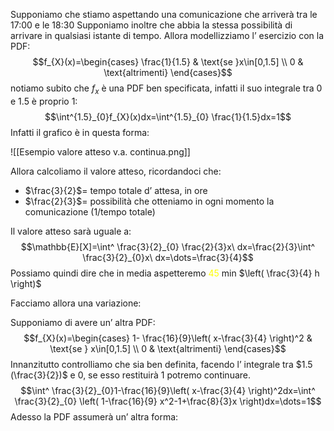 Supponiamo che stiamo aspettando una comunicazione che arriverà tra le 17:00 e le 18:30
Supponiamo inoltre che abbia la stessa possibilità di arrivare in qualsiasi istante di tempo.
Allora modellizziamo l’ esercizio con la PDF:
$$f_{X}(x)=\begin{cases}
\frac{1}{1.5} &  \text{se }x\in[0,1.5] \\
0  & \text{altrimenti}
\end{cases}$$
notiamo subito che $f_{x}$ è una PDF ben specificata, infatti il suo integrale tra 0 e 1.5 è proprio 1:
$$\int^{1.5}_{0}f_{X}(x)dx=\int^{1.5}_{0} \frac{1}{1.5}dx=1$$
Infatti il grafico è in questa forma:

![[Esempio valore atteso v.a. continua.png]]

Allora calcoliamo il valore atteso, ricordandoci che:
- $\frac{3}{2}$= tempo totale d’ attesa, in ore
- $\frac{2}{3}$= possibilità che otteniamo in ogni momento la comunicazione (1/tempo totale)

Il valore atteso sarà uguale a:
$$\mathbb{E}[X]=\int^ \frac{3}{2}_{0} \frac{2}{3}x\ dx=\frac{2}{3}\int^ \frac{3}{2}_{0}x\ dx=\dots=\frac{3}{4}$$
Possiamo quindi dire che in media aspetteremo <font color="#ffff00">45</font> min $\left( \frac{3}{4} h \right)$

Facciamo allora una variazione:

Supponiamo di avere un’ altra PDF:
$$f_{X}(x)=\begin{cases}
1- \frac{16}{9}\left( x-\frac{3}{4} \right)^2 & \text{se } x\in[0,1.5] \\
0 & \text{altrimenti}
\end{cases}$$
Innanzitutto controlliamo che sia ben definita, facendo l’ integrale tra $1.5 (\frac{3}{2})$ e $0$, se esso restituirà 1 potremo continuare.
$$\int^ \frac{3}{2}_{0}1-\frac{16}{9}\left( x-\frac{3}{4} \right)^2dx=\int^ \frac{3}{2}_{0} \left( 1-\frac{16}{9} x^2-1+\frac{8}{3}x \right)dx=\dots=1$$
Adesso la PDF assumerà un’ altra forma:
